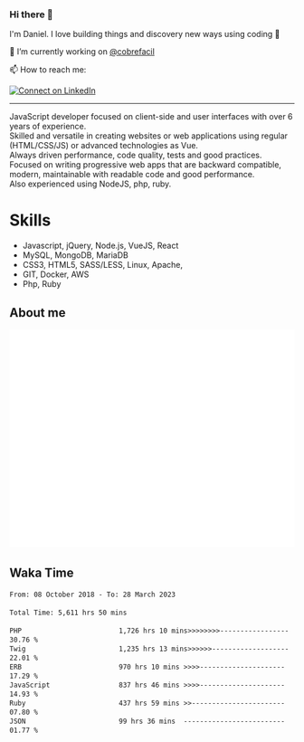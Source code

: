 ### Hi there 👋

I'm Daniel. I love building things and discovery new ways using coding :raised_hands: 

🔭 I’m currently working on [@cobrefacil](https://www.cobrefacil.com.br/)

📫 How to reach me:

[![Connect on LinkedIn](https://img.shields.io/badge/--linkedin?label=LinkedIn&logo=LinkedIn&style=social)](https://www.linkedin.com/in/daniel-cerverizzo/)

---

JavaScript developer focused on client-side and user interfaces with over 6 years of experience.  
Skilled and versatile in creating websites or web applications using regular (HTML/CSS/JS) or advanced technologies as Vue.  
Always driven performance, code quality, tests and good practices.  
 Focused on writing progressive web apps that are backward compatible, modern, maintainable with readable code and good performance.  
Also experienced using NodeJS, php, ruby. 


# Skills

 - Javascript, jQuery, Node.js, VueJS, React
 - MySQL, MongoDB, MariaDB    
 - CSS3, HTML5, SASS/LESS,  Linux, Apache,
 - GIT, Docker, AWS
 - Php, Ruby

## About me

![Metrics](/github-metrics.svg)

## Waka Time

<!--START_SECTION:waka-->

```text
From: 08 October 2018 - To: 28 March 2023

Total Time: 5,611 hrs 50 mins

PHP                        1,726 hrs 10 mins>>>>>>>>-----------------   30.76 %
Twig                       1,235 hrs 13 mins>>>>>>-------------------   22.01 %
ERB                        970 hrs 10 mins >>>>---------------------   17.29 %
JavaScript                 837 hrs 46 mins >>>>---------------------   14.93 %
Ruby                       437 hrs 59 mins >>-----------------------   07.80 %
JSON                       99 hrs 36 mins  -------------------------   01.77 %
```

<!--END_SECTION:waka-->

